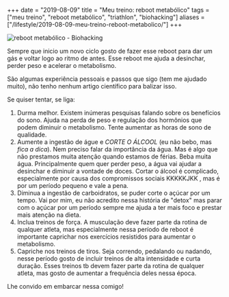 +++
date = "2019-08-09"
title = "Meu treino: reboot metabólico"
tags = ["meu treino", "reboot metabólico", "triathlon", "biohacking"]
aliases = ["/lifestyle/2019-08-09-meu-treino-reboot-metabolico/"]
+++

![reboot metabólico - Biohacking](/blog/biohacking.jpg)

Sempre que inicio um novo ciclo gosto de fazer esse reboot para dar um gás e voltar logo ao ritmo de antes. Esse reboot me ajuda a desinchar, perder peso e acelerar o metabolismo.

São algumas experiência pessoais e passos que sigo (tem me ajudado muito), não tenho nenhum artigo científico para balizar isso.

Se quiser tentar, se liga:

1. Durma melhor. Existem inúmeras pesquisas falando sobre os benefícios do sono. Ajuda na perda de peso e regulação dos hormônios que podem diminuir o metabolismo. Tente aumentar as horas de sono de qualidade.
1. Aumente a ingestão de águe e _CORTE O ÁLCOOL_ (eu não bebo, mas _fica a dica_). Nem preciso falar da importância da água. Mas é algo que não prestamos muita atenção quando estamos de férias. Beba muita água. Principalmente quem quer perder peso, a água vai ajudar a desinchar e diminuir a vontade de doces. Cortar o álcool é complicado, especialmente por causa dos compromissos sociais KKKKKJKK , mas é por um período pequeno e vale a pena.
1. Diminua a ingestão de carboidratos, se puder corte o açúcar por um tempo. Vai por mim, eu não acredito nessa história de "detox" mas parar com o açúcar por um período sempre me ajuda a ter mais foco e prestar mais atenção na dieta.
1. Inclua treinos de força. A musculação deve fazer parte da rotina de qualquer atleta, mas especialmente nessa período de reboot é importante caprichar nos exercícios resistidos para aumentar o metabolismo.
1. Capriche nos treinos de tiros. Seja correndo, pedalando ou nadando, nesse período gosto de incluir treinos de alta intensidade e curta duração. Esses treinos tb devem fazer parte da rotina de qualquer atleta, mas gosto de aumentar a frequência deles nessa época.

Lhe convido em embarcar nessa comigo!
